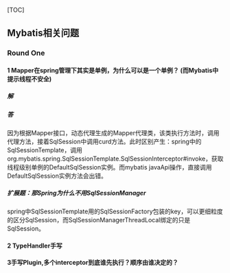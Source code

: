 [TOC]



## Mybatis相关问题

### Round One

#### 1 Mapper在spring管理下其实是单例，为什么可以是一个单例？ (而Mybatis中提示线程不安全)
##### 解

##### 答
因为根据Mapper接口，动态代理生成的Mapper代理类，该类执行方法时，调用代理方法，接着SqlSession中调用curd方法。此时区别产生：spring中的SqlSessionTemplate，调用org.mybatis.spring.SqlSessionTemplate.SqlSessionInterceptor#invoke，获取线程级别单例的DefaultSqlSession实例。而mybatis javaApi操作，直接调用DefaultSqlSession实例方法会出错。

##### 扩展题：那Spring为什么不用SqlSessionManager

spring中SqlSessionTemplate用的SqlSessionFactory包装的key，可以更细粒度的区分SqlSession，而SqlSessionManagerThreadLocal绑定的只是SqlSession。

#### 2 TypeHandler手写

#### 3手写Plugin,多个interceptor到底谁先执行？顺序由谁决定的？ 
